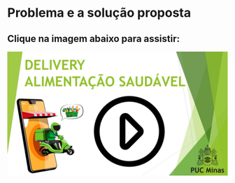 # Problema e a solução proposta

## Clique na imagem abaixo para assistir:

[![Assistir ao vídeo](https://github.com/ICEI-PUC-Minas-PMV-ADS/pmv-ads-2023-1-e2-proj-int-t1-pmv-ads-2023-1-e2-proj-int-t1-dlv/blob/main/docs/img/DELIVERY.jpg)](https://www.youtube.com/watch?v=oXfnuk_qN4o)
